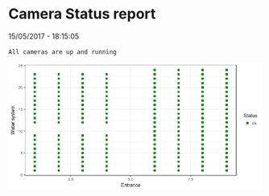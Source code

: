 Camera Status report
================
15/05/2017 - 18:15:05

    All cameras are up and running

![](camreport_files/figure-markdown_github/unnamed-chunk-2-1.png)
